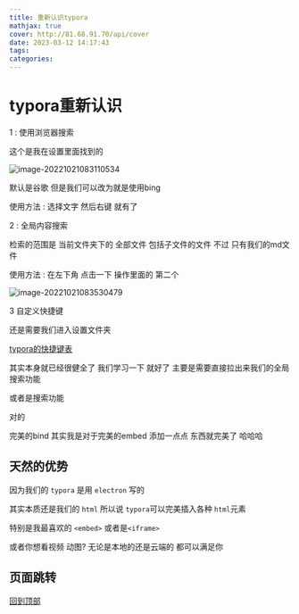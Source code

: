 ```yaml
---
title: 重新认识typora
mathjax: true
cover: http://81.68.91.70/api/cover
date: 2023-03-12 14:17:43
tags:
categories:
---
```


# <a id="top">typora重新认识</a>

1 : 使用浏览器搜索

这个是我在设置里面找到的

![image-20221021083110534](https://i0.hdslb.com/bfs/album/970e55aeef60a88bb64c9b02513be670e237fb49.png)

默认是谷歌 但是我们可以改为就是使用bing

使用方法 : 选择文字 然后右键 就有了

2 : 全局内容搜索

检索的范围是 当前文件夹下的 全部文件 包括子文件的文件 不过 只有我们的md文件

使用方法 : 在左下角 点击一下 操作里面的 第二个

![image-20221021083530479](https://i0.hdslb.com/bfs/album/b944e9ed209b067cb583ed498aa3df417684472e.png)

3 自定义快捷键

还是需要我们进入设置文件夹

[typora的快捷键表](support.typora.io/Shortcut-Keys/#change-shortcut-keys)

其实本身就已经很健全了 我们学习一下 就好了 主要是需要直接拉出来我们的全局搜索功能

或者是搜索功能

对的

完美的bind 其实我是对于完美的embed 添加一点点 东西就完美了 哈哈哈

## 天然的优势

因为我们的 `typora` 是用 `electron` 写的

其实本质还是我们的 `html` 所以说 `typora`可以完美插入各种 `html`元素

特别是我最喜欢的 `<embed>` 或者是`<iframe>` 

或者你想看视频 动图? 无论是本地的还是云端的 都可以满足你



## 页面跳转

[回到顶部](#top)





